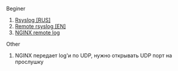 Beginer    
1. [Rsyslog [RUS]](https://sites.google.com/site/kfgnb0101/home/Doc/syslog/rsyslog?tmpl=%2Fsystem%2Fapp%2Ftemplates%2Fprint%2F&showPrintDialog=1)  
2. [Remote rsyslog [EN]](https://www.tecmint.com/install-rsyslog-centralized-logging-in-centos-ubuntu/)  
3. [NGINX remote log](https://suzf.net/post/1409)  

Other
1. NGINX передает log'и по UDP, нужно открывать UDP порт на прослушку  
